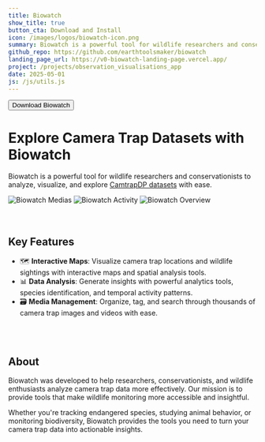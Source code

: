 ```yaml
---
title: Biowatch
show_title: true
button_cta: Download and Install
icon: /images/logos/biowatch-icon.png
summary: Biowatch is a powerful tool for wildlife researchers and conservationists to analyze, visualize, and explore CamtrapDP datasets with ease.
github_repo: https://github.com/earthtoolsmaker/biowatch
landing_page_url: https://v0-biowatch-landing-page.vercel.app/
project: /projects/observation_visualisations_app
date: 2025-05-01
js: /js/utils.js
---
```


<div class="tool-container-button-cta" id="container-button-download-biowatch">
  <a class="link-no-decoration" href="/">
    <button class="button tool-button-cta">
    Download Biowatch
    </button>
  </a>
</div>

# Explore Camera Trap Datasets with Biowatch

Biowatch is a powerful tool for wildlife researchers and conservationists to
analyze, visualize, and explore [CamtrapDP
datasets](https://camtrap-dp.tdwg.org/) with ease.

<div class="gallery-box">
  <div class="gallery">
      <img src="./images/medias.png" loading="lazy" alt="Biowatch Medias" />
      <img src="./images/activity.png" loading="lazy" alt="Biowatch Activity" />
      <img src="./images/overview.png" loading="lazy" alt="Biowatch Overview" />
  </div>
</div>
<br />
<br />

## Key Features

- 🗺️ __Interactive Maps__: Visualize camera trap locations and wildlife sightings with interactive maps and spatial analysis tools.
- 📊 __Data Analysis__: Generate insights with powerful analytics tools, species identification, and temporal activity patterns.
- 🗃️ __Media Management__: Organize, tag, and search through thousands of camera trap images and videos with ease.
<br />
<br />


## About


Biowatch was developed to help researchers, conservationists, and wildlife
enthusiasts analyze camera trap data more effectively. Our mission is to
provide tools that make wildlife monitoring more accessible and insightful.

Whether you're tracking endangered species, studying animal behavior, or
monitoring biodiversity, Biowatch provides the tools you need to turn your
camera trap data into actionable insights.

<script>
window.addEventListener("load", () => {
  console.log("hello");
  console.log(getOsInfo());
  const { os, url, text } = getOsInfo();
  const container = document.getElementById("container-button-download-biowatch");
  container.querySelector("a").href = url;
  container.querySelector("button").innerHTML = `<i class='fa-solid fa-download'></i> &nbsp; ${text}`;
});
</script>

